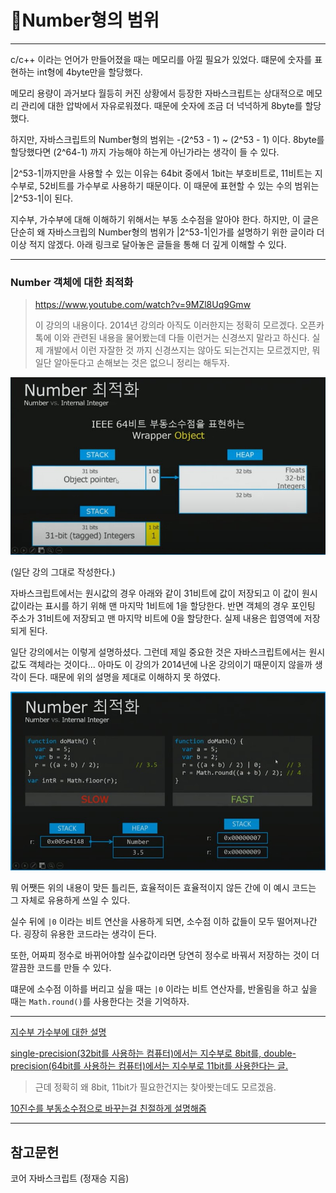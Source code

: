 # 👀Number형의 범위

---

c/c++ 이라는 언어가 만들어졌을 때는 메모리를 아낄 필요가 있었다. 떄문에 숫자를 표현하는 int형에 4byte만을 할당했다.

메모리 용량이 과거보다 월등히 커진 상황에서 등장한 자바스크립트는 상대적으로 메모리 관리에 대한 압박에서 자유로워졌다. 때문에 숫자에 조금 더 넉넉하게 8byte를 할당했다.

하지만, 자바스크립트의 Number형의 범위는 -(2^53 - 1) ~ (2^53 - 1) 이다. 8byte를 할당했다면 (2^64-1) 까지 가능해야 하는게 아닌가라는 생각이 들 수 있다. 

|2^53-1|까지만을 사용할 수 있는 이유는 64bit 중에서 1bit는 부호비트로, 11비트는 지수부로, 52비트를 가수부로 사용하기 때문이다. 이 때문에 표현할 수 있는 수의 범위는 |2^53-1|이 된다.

지수부, 가수부에 대해 이해하기 위해서는 부동 소수점을 알아야 한다. 하지만, 이 글은 단순히 왜 자바스크립의 Number형의 범위가 |2^53-1|인가를 설명하기 위한 글이라 더 이상 적지 않겠다. 아래 링크로 달아놓은 글들을 통해 더 깊게 이해할 수 있다. 

---

### Number 객체에 대한 최적화

> https://www.youtube.com/watch?v=9MZl8Uq9Gmw
>
> 이 강의의 내용이다. 2014년 강의라 아직도 이러한지는 정확히 모르겠다. 오픈카톡에 이와 관련된 내용을 물어봤는데 다들 이런거는 신경쓰지 말라고 하신다. 실제 개발에서 이런 자잘한 것 까지 신경쓰지는 않아도 되는건지는 모르겠지만, 뭐 일단 알아둔다고 손해보는 것은 없으니 정리는 해두자.

![number](../assets/img/number.jpg)

(일단 강의 그대로 작성한다.)

자바스크립트에서는 원시값의 경우 아래와 같이 31비트에 값이 저장되고 이 값이 원시값이라는 표시를 하기 위해 맨 마지막 1비트에 1을 할당한다. 반면 객체의 경우 포인팅 주소가 31비트에 저장되고 맨 마지막 비트에 0을 할당한다. 실제 내용은 힙영역에 저장되게 된다. 

일단 강의에서는 이렇게 설명하셨다. 그런데 제일 중요한 것은 자바스크립트에서는 원시값도 객체라는 것이다... 아마도 이 강의가 2014년에 나온 강의이기 때문이지 않을까 생각이 든다. 때문에 위의 설명을 제대로 이해하지 못 하였다.

![number2](../assets/img/number2.jpg)

뭐 어쨋든 위의 내용이 맞든 틀리든, 효율적이든 효율적이지 않든 간에 이 예시 코드는 그 자체로 유용하게 쓰일 수 있다.

실수 뒤에 `|0` 이라는 비트 연산을 사용하게 되면, 소수점 이하 값들이 모두 떨어져나간다. 굉장히 유용한 코드라는 생각이 든다.

또한, 어짜피 정수로 바뀌어야할 실수값이라면 당연히 정수로 바꿔서 저장하는 것이 더 깔끔한 코드를 만들 수 있다.

떄문에 소수점 이하를 버리고 싶을 때는 `|0` 이라는 비트 연산자를, 반올림을 하고 싶을 때는 `Math.round()`를 사용한다는 것을 기억하자.

---

[지수부 가수부에 대한 설명](https://ko.wikipedia.org/wiki/%EB%B6%80%EB%8F%99%EC%86%8C%EC%88%98%EC%A0%90)

[single-precision(32bit를 사용하는 컴퓨터)에서는 지수부로 8bit를, double-precision(64bit를 사용하는 컴퓨터)에서는 지수부로 11bit를 사용한다는 글. ](https://en.wikipedia.org/wiki/Exponent_bias)

> 근데 정확히 왜 8bit, 11bit가 필요한건지는 찾아봣는데도 모르겠음.

[10진수를 부동소수점으로 바꾸는걸 친절하게 설명해줌](https://www.youtube.com/watch?v=8afbTaA-gOQ)

---

## 참고문헌

코어 자바스크립트 (정재승 지음)